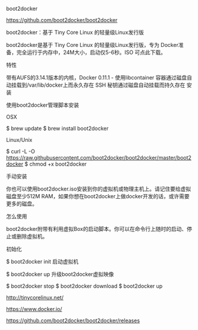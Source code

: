 boot2docker

https://github.com/boot2docker/boot2docker

boot2docker：基于 Tiny Core Linux 的轻量级Linux发行版

boot2docker是基于 Tiny Core Linux 的轻量级Linux发行版，专为 Docker准备，完全运行于内存中，24M大小，启动仅5-6秒。ISO 可点此下载。

特性

带有AUFS的3.14.1版本的内核，Docker 0.11.1 - 使用libcontainer
容器通过磁盘自动挂载到/var/lib/docker上而永久存在
SSH 秘钥通过磁盘自动挂载而持久存在
安装

使用boot2docker管理脚本安装

OSX

$ brew update
$ brew install boot2docker

Linux/Unix

$ curl -L -O https://raw.githubusercontent.com/boot2docker/boot2docker/master/boot2docker
$ chmod +x boot2docker

手动安装

你也可以使用boot2docker.iso安装到你的虚拟机或物理主机上。请记住要给虚拟磁盘至少512M RAM，如果你想在boot2docker上做docker开发的话，或许需要更多的磁盘。

怎么使用

boot2docker附带有利用虚拟Box的启动脚本。你可以在命令行上随时的启动、停止或删除虚拟机。

初始化

$ boot2docker init
启动虚拟机

$ boot2docker up
升级boot2docker虚拟映像

$ boot2docker stop
$ boot2docker download
$ boot2docker up

http://tinycorelinux.net/

https://www.docker.io/

https://github.com/boot2docker/boot2docker/releases